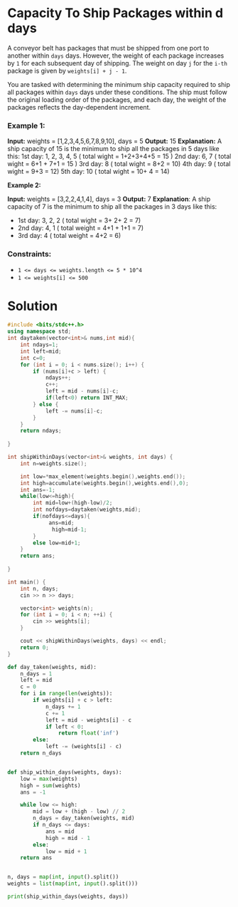 # Capacity To Ship Packages within d days

A conveyor belt has packages that must be shipped from one port to another within `days` days. However, the weight of each package increases by `1` for each subsequent day of shipping. The weight on day `j` for the `i-th` package is given by `weights[i] + j - 1`.

You are tasked with determining the minimum ship capacity required to ship all packages within `days` days under these conditions. The ship must follow the original loading order of the packages, and each day, the weight of the packages reflects the day-dependent increment.

### **Example 1:**

**Input:** weights = [1,2,3,4,5,6,7,8,9,10], days = 5
**Output:** 15
**Explanation:** A ship capacity of 15 is the minimum to ship all the packages in 5 days like this:
1st day: 1, 2, 3, 4, 5 ( total wight = 1+2+3+4+5 = 15 )
2nd day: 6, 7 ( total wight = 6+1 + 7+1 = 15 )
3rd day: 8 ( total wight = 8+2 = 10)
4th day: 9 ( total wight = 9+3 = 12)
5th day: 10 ( total wight = 10+ 4 = 14)


**Example 2:**

**Input:** weights = [3,2,2,4,1,4], days = 3
**Output:** 7
**Explanation**: A ship capacity of 7 is the minimum to ship all the packages in 3 days like this:
- 1st day: 3, 2, 2 ( total wight = 3+ 2+ 2 = 7)
- 2nd day: 4, 1 ( total weight = 4+1 + 1+1 = 7)
- 3rd day: 4 ( total weight = 4+2 = 6)
### **Constraints:**

- `1 <= days <= weights.length <= 5 * 10^4`
- `1 <= weights[i] <= 500`



# Solution


```cpp
#include <bits/stdc++.h>
using namespace std;
int daytaken(vector<int>& nums,int mid){
	int ndays=1;
	int left=mid;
	int c=0;
	for (int i = 0; i < nums.size(); i++) {
		if (nums[i]+c > left) {
			ndays++;
			c++;
			left = mid - nums[i]-c;
			if(left<0) return INT_MAX;
		} else {
			left -= nums[i]-c;
		}
	}
	return ndays;
   
}

int shipWithinDays(vector<int>& weights, int days) {
	int n=weights.size();

	int low=*max_element(weights.begin(),weights.end());
	int high=accumulate(weights.begin(),weights.end(),0);
	int ans=-1;
	while(low<=high){
		int mid=low+(high-low)/2;
		int nofdays=daytaken(weights,mid);
		if(nofdays<=days){
			 ans=mid;
			  high=mid-1;
		}
		else low=mid+1;
	}
	return ans;
	
}

int main() {
    int n, days;
    cin >> n >> days;

    vector<int> weights(n);
    for (int i = 0; i < n; ++i) {
        cin >> weights[i];
    }

    cout << shipWithinDays(weights, days) << endl;
    return 0;
}

```



```python
def day_taken(weights, mid):
    n_days = 1
    left = mid
    c = 0
    for i in range(len(weights)):
        if weights[i] + c > left:
            n_days += 1
            c += 1
            left = mid - weights[i] - c
            if left < 0:
                return float('inf')
        else:
            left -= (weights[i] - c)
    return n_days


def ship_within_days(weights, days):
    low = max(weights)
    high = sum(weights)
    ans = -1

    while low <= high:
        mid = low + (high - low) // 2
        n_days = day_taken(weights, mid)
        if n_days <= days:
            ans = mid
            high = mid - 1
        else:
            low = mid + 1
    return ans


n, days = map(int, input().split())
weights = list(map(int, input().split()))

print(ship_within_days(weights, days))

```